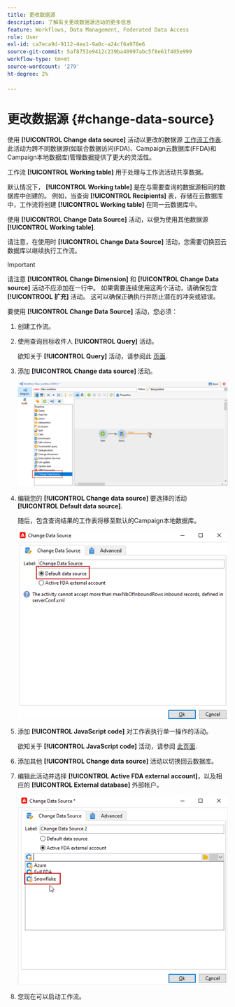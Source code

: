 ```yaml
---
title: 更改数据源
description: 了解有关更改数据源活动的更多信息
feature: Workflows, Data Management, Federated Data Access
role: User
exl-id: ca7eca9d-9112-4ea1-9a0c-a24cf6a978e6
source-git-commit: 5af8753e9412c239ba40997abc5f8e61f405e999
workflow-type: tm+mt
source-wordcount: '279'
ht-degree: 2%

---
```


# 更改数据源 {#change-data-source}

使用 **[!UICONTROL Change data source]** 活动以更改的数据源 [工作流工作表](use-workflow-data.md#workflow-temporary-work-table). 此活动为跨不同数据源(如联合数据访问(FDA)、Campaign云数据库(FFDA)和Campaign本地数据库)管理数据提供了更大的灵活性。

工作流 **[!UICONTROL Working table]** 用于处理与工作流活动共享数据。

默认情况下， **[!UICONTROL Working table]** 是在与需要查询的数据源相同的数据库中创建的。
例如，当查询 **[!UICONTROL Recipients]** 表，存储在云数据库中，工作流将创建 **[!UICONTROL Working table]** 在同一云数据库中。

使用 **[!UICONTROL Change Data Source]** 活动，以便为使用其他数据源 **[!UICONTROL Working table]**.

请注意，在使用时 **[!UICONTROL Change Data Source]** 活动，您需要切换回云数据库以继续执行工作流。

>[!IMPORTANT]
>
>请注意 **[!UICONTROL Change Dimension]** 和 **[!UICONTROL Change Data source]** 活动不应添加在一行中。 如果需要连续使用这两个活动，请确保包含 **[!UICONTROOL 扩充]** 活动。 这可以确保正确执行并防止潜在的冲突或错误。

要使用 **[!UICONTROL Change Data Source]** 活动，您必须：

1. 创建工作流。

1. 使用查询目标收件人 **[!UICONTROL Query]** 活动。

   欲知关于 **[!UICONTROL Query]** 活动，请参阅此 [页面](query.md#create-a-query).

1. 添加 **[!UICONTROL Change data source]** 活动。

   ![](assets/change-data-source.png)

1. 编辑您的 **[!UICONTROL Change data source]** 要选择的活动 **[!UICONTROL Default data source]**.

   随后，包含查询结果的工作表将移至默认的Campaign本地数据库。

   ![](assets/change-data-source_2.png)

1. 添加 **[!UICONTROL JavaScript code]** 对工作表执行单一操作的活动。

   欲知关于 **[!UICONTROL JavaScript code]** 活动，请参阅 [此页面](sql-code-and-javascript-code.md#javascript-code).

1. 添加其他 **[!UICONTROL Change data source]** 活动以切换回云数据库。

1. 编辑此活动并选择 **[!UICONTROL Active FDA external account]**，以及相应的 **[!UICONTROL External database]** 外部帐户。

   ![](assets/change-data-source_3.png)

1. 您现在可以启动工作流。
